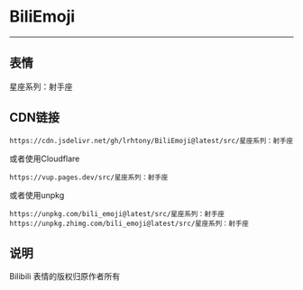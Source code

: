 # BiliEmoji
---
## 表情
星座系列：射手座
## CDN链接
```
https://cdn.jsdelivr.net/gh/lrhtony/BiliEmoji@latest/src/星座系列：射手座
```
或者使用Cloudflare
```
https://vup.pages.dev/src/星座系列：射手座
```
或者使用unpkg
```
https://unpkg.com/bili_emoji@latest/src/星座系列：射手座
https://unpkg.zhimg.com/bili_emoji@latest/src/星座系列：射手座
```
## 说明
Bilibili 表情的版权归原作者所有
